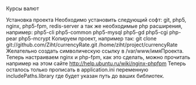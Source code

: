 Курсы валют

Установка проекта
Необходимо установить следующий софт: git, php5, nginx, php5-fpm, redis-server
а так же необходимые php расширения, например: php5-cli php5-common php5-mysql php5-gd php5-cgi php-pear php5-mcrypt
Копируем проект, например так:
git clone git://github.com/Ziht/currencyRate.git /home/ziht/project/currencyRate
Желательно создать символическую ссылку в /var/www/имяПроекта.
Теперь настраиваем nginx и php-fpm, как это сделать, можно прочитать например на этом сайте http://help.ubuntu.ru/wiki/nginx-phpfpm
Теперь осталось только прописать в application.ini переменную includePaths.library где будет указан путь до ваших библиотек.
